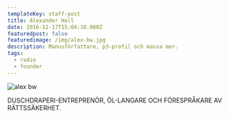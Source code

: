 ```yaml
---
templateKey: staff-post
title: Alexander Hall
date: 2016-12-17T15:04:10.000Z
featuredpost: false
featuredimage: /img/alex-bw.jpg
description: Manusförfattare, p3-profil och massa mer.
tags:
  - radio
  - founder
---
```

![alex bw](/img/alex-bw.jpg)

DUSCHDRAPERI-ENTREPRENÖR, ÖL-LANGARE OCH FÖRESPRÅKARE AV RÄTTSSÄKERHET.

